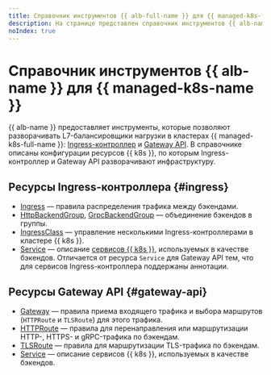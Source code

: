 ```yaml
---
title: Справочник инструментов {{ alb-full-name }} для {{ managed-k8s-full-name }}
description: На странице представлен справочник инструментов {{ alb-name }} для {{ managed-k8s-name }}.
noIndex: true
---
```


# Справочник инструментов {{ alb-name }} для {{ managed-k8s-name }}


{{ alb-name }} предоставляет инструменты, которые позволяют разворачивать L7-балансировщики нагрузки в кластерах {{ managed-k8s-full-name }}: [Ingress-контроллер](../../application-load-balancer/tools/k8s-ingress-controller/index.md) и [Gateway API](../../application-load-balancer/tools/k8s-gateway-api/index.md). В справочнике описаны конфигурации ресурсов {{ k8s }}, по которым Ingress-контроллер и Gateway API разворачивают инфраструктуру.

## Ресурсы Ingress-контроллера {#ingress}

* [Ingress](ingress.md) — правила распределения трафика между бэкендами.
* [HttpBackendGroup](http-backend-group.md), [GrpcBackendGroup](grpc-backend-group.md) — объединение бэкендов в группы.
* [IngressClass](ingress-class.md) — управление несколькими Ingress-контроллерами в кластере {{ k8s }}.
* [Service](service-for-ingress.md) — описание [сервисов {{ k8s }}](../concepts/index.md#service), используемых в качестве бэкендов. Отличается от ресурса `Service` для Gateway API тем, что для сервисов Ingress-контроллера поддержаны аннотации.

## Ресурсы Gateway API {#gateway-api}

* [Gateway](gateway.md) — правила приема входящего трафика и выбора маршрутов (`HTTPRoute` и `TLSRoute`) для этого трафика.
* [HTTPRoute](http-route.md) — правила для перенаправления или маршрутизации HTTP-, HTTPS- и gRPC-трафика по бэкендам.
* [TLSRoute](./tls-route.md) — правила для маршрутизации TLS-трафика по бэкендам.
* [Service](service-for-gateway.md) — описание сервисов {{ k8s }}, используемых в качестве бэкендов.
